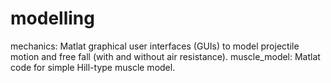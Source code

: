 # modelling
mechanics: Matlat graphical user interfaces (GUIs) to model projectile motion and free fall (with and without air resistance).
muscle_model: Matlat code for simple Hill-type muscle model.
